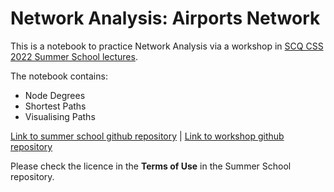 # Network Analysis: Airports Network

This is a notebook to practice Network Analysis via a workshop in [SCQ CSS 2022 Summer School lectures](https://socialcomquant.ku.edu.tr/2022-ss-lectures/).

The notebook contains:
+ Node Degrees
+ Shortest Paths
+ Visualising Paths

[Link to summer school github repository](https://github.com/socialcomquant/summer-school-2022) | [Link to workshop github repository](https://github.com/socialcomquant/summer-school-2022/tree/main/Day2_Tizzoni_Network_Analysis)

Please check the licence in the **Terms of Use** in the Summer School repository.
